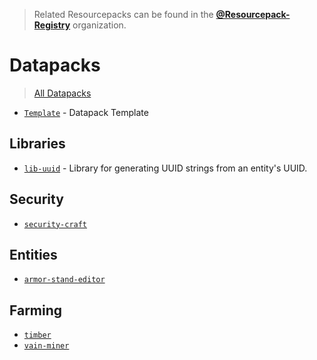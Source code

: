 > Related Resourcepacks can be found in the [**@Resourcepack-Registry**](https://github.com/Resourcepack-Registry) organization.

# Datapacks
> [All Datapacks](https://github.com/orgs/Datapack-Registry/repositories)  
- [`Template`](https://github.com/Datapack-Registry/Template) - Datapack Template

## Libraries
- [`lib-uuid`](https://github.com/Datapack-Registry/lib-uuid) - Library for generating UUID strings from an entity's UUID.

## Security
- [`security-craft`](https://github.com/Datapack-Registry/security-craft)

## Entities
- [`armor-stand-editor`](https://github.com/Datapack-Registry/armor-stand-editor)

## Farming
- [`timber`](https://github.com/Datapack-Registry/timber)
- [`vain-miner`](https://github.com/Datapack-Registry/vain-miner)
